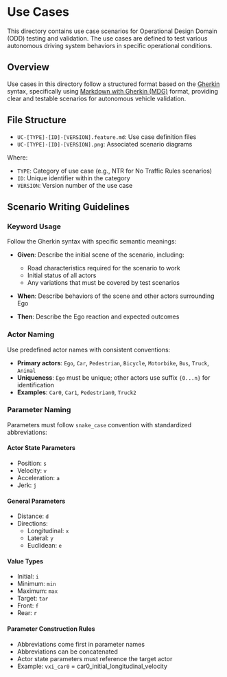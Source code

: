 # Use Cases

This directory contains use case scenarios for Operational Design Domain (ODD) testing and validation. The use cases are defined to test various autonomous driving system behaviors in specific operational conditions.

## Overview

Use cases in this directory follow a structured format based on the [Gherkin](https://cucumber.io/docs/gherkin/) syntax, specifically using [Markdown with Gherkin (MDG)](https://github.com/cucumber/gherkin/blob/main/MARKDOWN_WITH_GHERKIN.md) format, providing clear and testable scenarios for autonomous vehicle validation.

## File Structure

- `UC-[TYPE]-[ID]-[VERSION].feature.md`: Use case definition files
- `UC-[TYPE]-[ID]-[VERSION].png`: Associated scenario diagrams

Where:

- `TYPE`: Category of use case (e.g., NTR for No Traffic Rules scenarios)
- `ID`: Unique identifier within the category
- `VERSION`: Version number of the use case

## Scenario Writing Guidelines

### Keyword Usage

Follow the Gherkin syntax with specific semantic meanings:

- **Given**: Describe the initial scene of the scenario, including:
  - Road characteristics required for the scenario to work
  - Initial status of all actors
  - Any variations that must be covered by test scenarios

- **When**: Describe behaviors of the scene and other actors surrounding Ego

- **Then**: Describe the Ego reaction and expected outcomes

### Actor Naming

Use predefined actor names with consistent conventions:

- **Primary actors**: `Ego`, `Car`, `Pedestrian`, `Bicycle`, `Motorbike`, `Bus`, `Truck`, `Animal`
- **Uniqueness**: `Ego` must be unique; other actors use suffix `{0...n}` for identification
- **Examples**: `Car0`, `Car1`, `Pedestrian0`, `Truck2`

### Parameter Naming

Parameters must follow `snake_case` convention with standardized abbreviations:

#### Actor State Parameters

- Position: `s`
- Velocity: `v`
- Acceleration: `a`
- Jerk: `j`

#### General Parameters

- Distance: `d`
- Directions:
  - Longitudinal: `x`
  - Lateral: `y`
  - Euclidean: `e`

#### Value Types

- Initial: `i`
- Minimum: `min`
- Maximum: `max`
- Target: `tar`
- Front: `f`
- Rear: `r`

#### Parameter Construction Rules

- Abbreviations come first in parameter names
- Abbreviations can be concatenated
- Actor state parameters must reference the target actor
- Example: `vxi_car0` = car0_initial_longitudinal_velocity
